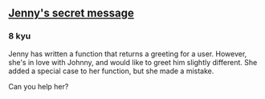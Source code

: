 <h2><a href=https://www.codewars.com/kata/55225023e1be1ec8bc000390/train/csharp target="_blank">Jenny's secret message</a></h2><h3>8 kyu</h3><p>Jenny has written a function that returns a greeting for a user. However, she's in love with Johnny, and would like to greet him slightly different. She added a special case to her function, but she made a mistake.</p><p>Can you help her?</p>